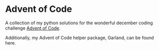 # Advent of Code
A collection of my python solutions for the wonderful december coding challenge [Advent of Code](http://adventofcode.com).

Additionally, my Advent of Code helper package, Garland, can be found here.